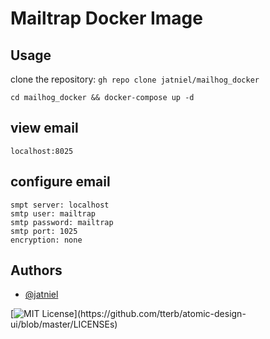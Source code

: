 # Mailtrap Docker Image

## Usage

clone the repository: `gh repo clone jatniel/mailhog_docker`

`cd mailhog_docker && docker-compose up -d`

## view email

`localhost:8025`

## configure email
```
smpt server: localhost
smtp user: mailtrap
smtp password: mailtrap
smtp port: 1025
encryption: none
```
## Authors

- [@jatniel](https://www.github.com/jatniel)

[![MIT License](https://img.shields.io/apm/l/atomic-design-ui.svg?)](https://github.com/tterb/atomic-design-ui/blob/master/LICENSEs)